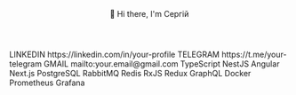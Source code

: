 <GitHubProfile>
    <Header>
        <Greeting>👋 Hi there, I'm Сергій</Greeting>
        <Description>
<!--             I'm a student at KPI (Igor Sikorsky Kyiv Polytechnic Institute), studying at the FICE faculty. 
            Passionate about full-stack development and modern web technologies. -->
        </Description>
    </Header>
    <Contacts title="📮 How to reach me">
        <Contact type="LinkedIn">
            <Label>LINKEDIN</Label>
            <URL>https://linkedin.com/in/your-profile</URL>
        </Contact>
        <Contact type="Telegram">
            <Label>TELEGRAM</Label>
            <URL>https://t.me/your-telegram</URL>
        </Contact>
        <Contact type="Email">
            <Label>GMAIL</Label>
            <URL>mailto:your.email@gmail.com</URL>
        </Contact>
    </Contacts>
    <TechStack title="🛠 Tech Stack">
        <Technology>TypeScript</Technology>
        <Technology>NestJS</Technology>
        <Technology>Angular</Technology>
        <Technology>Next.js</Technology>
        <Technology>PostgreSQL</Technology>
        <Technology>RabbitMQ</Technology>
        <Technology>Redis</Technology>
        <Technology>RxJS</Technology>
        <Technology>Redux</Technology>
        <Technology>GraphQL</Technology>
        <Technology>Docker</Technology>
        <Technology>Prometheus</Technology>
        <Technology>Grafana</Technology>
    </TechStack>
    <GitHubStats title="📈 GitHub Stats">
        <MostUsedLanguages>
            <Language name="TypeScript" usage="53.08%" />
            <Language name="Rust" usage="16.01%" />
            <Language name="HTML" usage="13.42%" />
            <Language name="SCSS" usage="8.12%" />
            <Language name="Lua" usage="5.07%" />
            <Language name="JavaScript" usage="4.30%" />
        </MostUsedLanguages>
    </GitHubStats>
</GitHubProfile>
